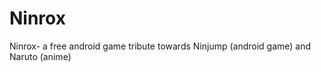 Ninrox
======

Ninrox- a free android game tribute towards Ninjump (android game) and Naruto (anime)
